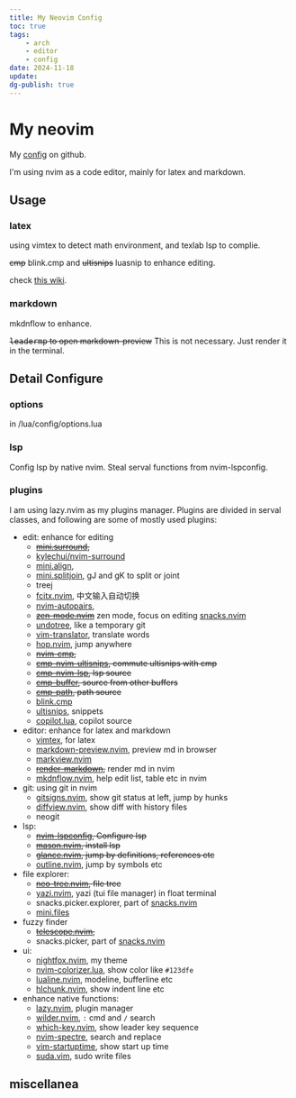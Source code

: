 ```yaml
---
title: My Neovim Config
toc: true
tags:
    - arch
    - editor
    - config
date: 2024-11-18
update:
dg-publish: true
---
```


# My neovim

My [config](https://github.com/HiraethEcho/nvim) on github.

I'm using nvim as a code editor, mainly for latex and markdown.

## Usage

### latex

using vimtex to detect math environment, and texlab lsp to complie.

~~cmp~~ blink.cmp and ~~ultisnips~~ luasnip to enhance editing.

check [this wiki](/wiki/dev/vimtex).

### markdown

mkdnflow to enhance.

~~<kbd>leader</kbd><kbd>m</kbd><kbd>p</kbd> to open markdown-preview~~ This is not necessary. Just render it in the terminal.

## Detail Configure

### options

in /lua/config/options.lua

### lsp

Config lsp by native nvim. Steal serval functions from nvim-lspconfig.

### plugins

I am using lazy.nvim as my plugins manager. Plugins are divided in serval
classes, and following are some of mostly used plugins:

- edit: enhance for editing
    - ~~[mini.surround](https://github.com/echasnovski/mini.surround),~~
    - [kylechui/nvim-surround](https://github.com/kylechui/nvim-surround)
    - [mini.align](https://github.com/eccasnovski/mini.align),
    - [mini.splitjoin](https://github.com/echasnovski/mini.splitjoin), gJ and gK to split or joint
    - treej
    - [fcitx.nvim](https://github.com/smartding/fcitx.nvim), 中文输入自动切换
    - [nvim-autopairs](https://github.com/windwp/nvim-autopairs),
    - ~~[zen-mode.nvim](https://github.com/folke/zen-mode.nvim)~~ zen mode, focus on editing [snacks.nvim](https://github.com/folke/snacks.nvim)
    - [undotree](https://github.com/mbbill/undotree), like a temporary git
    - [vim-translator](https://github.com/voldikss/vim-translator), translate words
    - [hop.nvim](https://github.com/phaazon/hop.nvim), jump anywhere
    - ~~[nvim-cmp](https://github.com/hrsh7th/nvim-cmp),~~
    - ~~[cmp-nvim-ultisnips](https://github.com/quangnguyen30192/cmp-nvim-ultisnips), commute ultisnips with cmp~~
    - ~~[cmp-nvim-lsp](https://github.com/hrsh7th/cmp-nvim-lsp), lsp source~~
    - ~~[cmp-buffer](https://github.com/hrsh7th/cmp-buffer), source from other buffers~~
    - ~~[cmp-path](https://github.com/hrsh7th/cmp-path), path source~~
    - [blink.cmp](https://github.com/saghen/blink.cmp)
    - [ultisnips](https://github.com/SirVer/ultisnips), snippets
    - [copilot.lua](https://github.com/zbirenbaum/copilot.lua), copilot source
- editor: enhance for latex and markdown
    - [vimtex](https://github.com/lervag/vimtex), for latex
    - [markdown-preview.nvim](https://github.com/iamcco/markdown-preview.nvim), preview md in browser
    - [markview.nvim](https://github.com/OXY2DEV/markview.nvim)
    - ~~[render-markdown](https://github.com/MeanderingProgrammer/render-markdown.nvim),~~ render md in nvim
    - [mkdnflow.nvim](https://github.com/jakewvincent/mkdnflow.nvim), help edit list, table etc in nvim
- git: using git in nvim
    - [gitsigns.nvim](https://github.com/lewis6991/gitsigns.nvim), show git status at left, jump by hunks
    - [diffview.nvim](https://github.com/sindrets/diffview.nvim), show diff with history files
    - neogit
- lsp:
    - ~~[nvim-lspconfig](https://github.com/neovim/nvim-lspconfig), Configure lsp~~
    - ~~[mason.nvim](https://github.com/williamboman/mason.nvim), install lsp~~
    - ~~[glance.nvim](https://github.com/dnlhc/glance.nvim), jump by definitions, references etc~~
    - [outline.nvim](https://github.com/hedyhli/outline.nvim), jump by symbols etc
- file explorer:
    - ~~[neo-tree.nvim](https://github.com/nvim-neo-tree/neo-tree.nvim), file tree~~
    - [yazi.nvim](https://github.com/mikavilpas/yazi.nvim), yazi (tui file manager) in float terminal
    - snacks.picker.explorer, part of [snacks.nvim](https://github.com/folke/snacks.nvim)
    - [mini.files](https://github.com/echasnovski/mini.files)
- fuzzy finder
    - ~~[telescope.nvim](https://github.com/nvim-telescope/telescope.nvim),~~
    - snacks.picker, part of [snacks.nvim](https://github.com/folke/snacks.nvim)
- ui:
    - [nightfox.nvim](https://github.com/EdenEast/nightfox.nvim), my theme
    - [nvim-colorizer.lua](https://github.com/norcalli/nvim-colorizer.lua), show color like `#123dfe`
    - [lualine.nvim](https://github.com/nvim-lualine/lualine.nvim), modeline, bufferline etc
    - [hlchunk.nvim](https://github.com/shellRaining/hlchunk.nvim), show indent line etc
- enhance native functions:
    - [lazy.nvim](https://github.com/folke/lazy.nvim), plugin manager
    - [wilder.nvim](https://github.com/gelguy/wilder.nvim), `:` cmd and `/` search
    - [which-key.nvim](https://github.com/folke/which-key.nvim), show leader key sequence
    - [nvim-spectre](https://github.com/nvim-pack/nvim-spectre), search and replace
    - [vim-startuptime](https://github.com/dstein64/vim-startuptime), show start up time
    - [suda.vim](https://github.com/lambdalisue/suda.vim), sudo write files

## miscellanea
